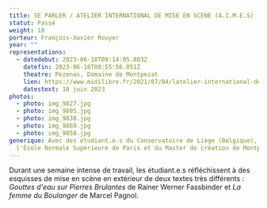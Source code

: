 ```yaml
---
title: SE PARLER / ATELIER INTERNATIONAL DE MISE EN SCÈNE (A.I.M.E.S)
statut: Passé
weight: 10
porteur: François-Xavier Rouyer
year: ""
representations:
  - datedebut: 2023-06-18T09:14:05.803Z
    datefin: 2023-06-18T08:55:56.051Z
    theatre: Pezenas, Domaine de Montpezat
    lien: https://www.midilibre.fr/2021/07/04/latelier-international-de-mise-en-scene-a-plu-9649956.php
    datestext: 18 juin 2023
photos:
  - photo: img_9827.jpg
  - photo: img_9805.jpg
  - photo: img_9838.jpg
  - photo: img_9869.jpg
  - photo: img_9858.jpg
generique: Avec des étudiant.e.s du Conservatoire de Liège (Belgique), de
  l'École Normale Supérieure de Paris et du Master de création de Montpellier.
---
```

Durant une semaine intense de travail, les étudiant.e.s réfléchissent à des esquisses de mise en scène en extérieur de deux textes très différents : *Gouttes d'eau sur Pierres Brulantes* de Rainer Werner Fassbinder et *La femme du Boulanger* de Marcel Pagnol.